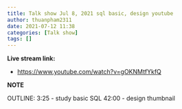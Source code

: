 ```yaml
---
title: Talk show Jul 8, 2021 sql basic, design youtube
author: thuanpham2311
date: 2021-07-12 11:38
categories: [Talk show]
tags: []
---
```


**Live stream link:**
- https://www.youtube.com/watch?v=gOKNMtfYkfQ

**NOTE**

OUTLINE:
3:25 - study basic SQL
42:00 - design thumbnail
